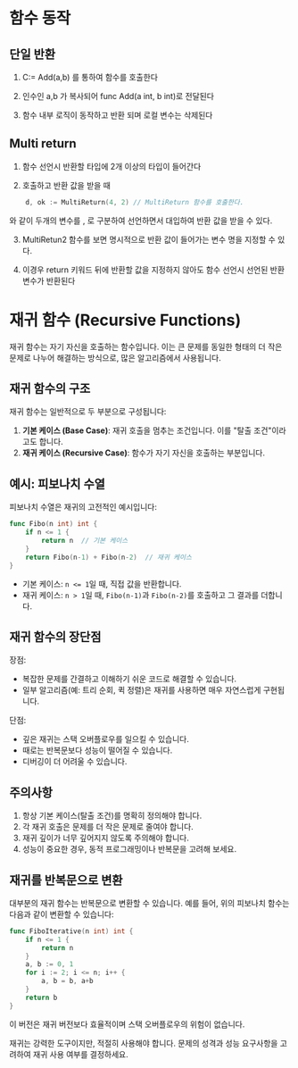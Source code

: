 # 함수 동작

## 단일 반환
1. C:= Add(a,b) 를 통하여 함수를 호출한다

2. 인수인 a,b 가 복사되어 func Add(a int, b int)로 전달된다

3. 함수 내부 로직이 동작하고 반환 되며 로컬 변수는 삭제된다

## Multi return 
1. 함수 선언시 반환할 타입에 2개 이상의 타입이 들어간다

2. 호출하고 반환 값을 받을 때 
``` go
	d, ok := MultiReturn(4, 2) // MultiReturn 함수를 호출한다.
```
와 같이 두개의 변수를 , 로 구분하여 선언하면서 대입하여 반환 값을 받을 수 있다.

3. MultiRetun2 함수를 보면 명시적으로 반환 값이 들어가는 변수 명을 지정할 수 있다.

4. 이경우 return 키워드 뒤에 반환할 값을 지정하지 않아도 함수 선언시 선언된 반환 변수가 반환된다

# 재귀 함수 (Recursive Functions)

재귀 함수는 자기 자신을 호출하는 함수입니다. 이는 큰 문제를 동일한 형태의 더 작은 문제로 나누어 해결하는 방식으로, 많은 알고리즘에서 사용됩니다.

## 재귀 함수의 구조

재귀 함수는 일반적으로 두 부분으로 구성됩니다:

1. **기본 케이스 (Base Case)**: 재귀 호출을 멈추는 조건입니다. 이를 "탈출 조건"이라고도 합니다.
2. **재귀 케이스 (Recursive Case)**: 함수가 자기 자신을 호출하는 부분입니다.

## 예시: 피보나치 수열

피보나치 수열은 재귀의 고전적인 예시입니다:

```go
func Fibo(n int) int {
    if n <= 1 {
        return n  // 기본 케이스
    }
    return Fibo(n-1) + Fibo(n-2)  // 재귀 케이스
}
```

- 기본 케이스: `n <= 1`일 때, 직접 값을 반환합니다.
- 재귀 케이스: `n > 1`일 때, `Fibo(n-1)`과 `Fibo(n-2)`를 호출하고 그 결과를 더합니다.

## 재귀 함수의 장단점

장점:
- 복잡한 문제를 간결하고 이해하기 쉬운 코드로 해결할 수 있습니다.
- 일부 알고리즘(예: 트리 순회, 퀵 정렬)은 재귀를 사용하면 매우 자연스럽게 구현됩니다.

단점:
- 깊은 재귀는 스택 오버플로우를 일으킬 수 있습니다.
- 때로는 반복문보다 성능이 떨어질 수 있습니다.
- 디버깅이 더 어려울 수 있습니다.

## 주의사항

1. 항상 기본 케이스(탈출 조건)를 명확히 정의해야 합니다.
2. 각 재귀 호출은 문제를 더 작은 문제로 줄여야 합니다.
3. 재귀 깊이가 너무 깊어지지 않도록 주의해야 합니다.
4. 성능이 중요한 경우, 동적 프로그래밍이나 반복문을 고려해 보세요.

## 재귀를 반복문으로 변환

대부분의 재귀 함수는 반복문으로 변환할 수 있습니다. 예를 들어, 위의 피보나치 함수는 다음과 같이 변환할 수 있습니다:

```go
func FiboIterative(n int) int {
    if n <= 1 {
        return n
    }
    a, b := 0, 1
    for i := 2; i <= n; i++ {
        a, b = b, a+b
    }
    return b
}
```

이 버전은 재귀 버전보다 효율적이며 스택 오버플로우의 위험이 없습니다.

재귀는 강력한 도구이지만, 적절히 사용해야 합니다. 문제의 성격과 성능 요구사항을 고려하여 재귀 사용 여부를 결정하세요.